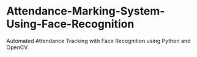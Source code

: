# Attendance-Marking-System-Using-Face-Recognition
Automated Attendance Tracking with Face Recognition using Python and OpenCV.
